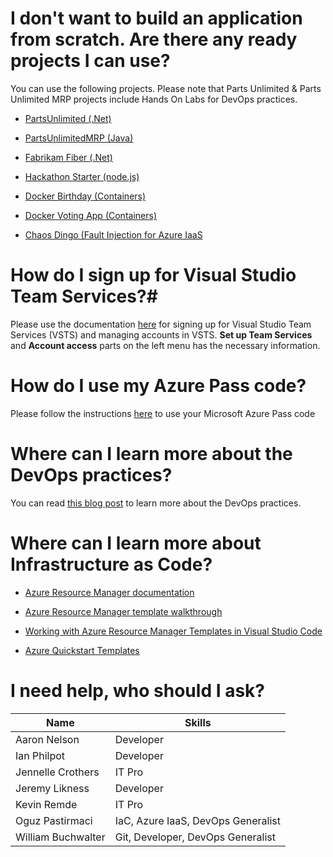 # I don't want to build an application from scratch. Are there any ready projects I can use? #

You can use the following projects. Please note that Parts Unlimited & Parts Unlimited MRP projects include Hands On Labs for DevOps practices.

- [PartsUnlimited (.Net)](https://github.com/Microsoft/PartsUnlimited)

- [PartsUnlimitedMRP (Java)](https://github.com/Microsoft/PartsUnlimitedMRP)

- [Fabrikam Fiber (.Net)](https://github.com/dtzar/FabrikamFiber)

- [Hackathon Starter (node.js)](https://github.com/sahat/hackathon-starter)

- [Docker Birthday (Containers)](https://github.com/docker/docker-birthday-3)

- [Docker Voting App (Containers)](https://github.com/docker/example-voting-app)

- [Chaos Dingo (Fault Injection for Azure IaaS](https://github.com/jmspring/chaos-dingo)


# How do I sign up for Visual Studio Team Services?#

Please use the documentation [here](https://www.visualstudio.com/en-us/docs/setup-admin/team-services/sign-up-for-visual-studio-team-services) for signing up for Visual Studio Team Services (VSTS) and managing accounts in VSTS. **Set up Team Services** and **Account access** parts on the left menu has the necessary information.


# How do I use my Azure Pass code? #

Please follow the instructions [here](https://www.microsoftazurepass.com/) to use your Microsoft Azure Pass code


# Where can I learn more about the DevOps practices? #

You can read [this blog post](http://www.itproguy.com/devops-practices/) to learn more about the DevOps practices. 


# Where can I learn more about Infrastructure as Code? #

- [Azure Resource Manager documentation](https://azure.microsoft.com/en-us/documentation/articles/resource-group-overview/)

- [Azure Resource Manager template walkthrough](https://azure.microsoft.com/en-us/documentation/articles/resource-manager-template-walkthrough)

- [Working with Azure Resource Manager Templates in Visual Studio Code](https://azure.microsoft.com/en-us/documentation/articles/resource-manager-vs-code/)

- [Azure Quickstart Templates](ttps://github.com/Azure/azure-quickstart-templates)

# I need help, who should I ask?

| Name               | Skills                             |
|--------------------|------------------------------------|
| Aaron Nelson       | Developer                          |
| Ian Philpot        | Developer                          |
| Jennelle Crothers  | IT Pro                             |
| Jeremy Likness     | Developer                          |
| Kevin Remde        | IT Pro                             |
| Oguz Pastirmaci    | IaC, Azure IaaS, DevOps Generalist |
| William Buchwalter | Git, Developer, DevOps Generalist |
